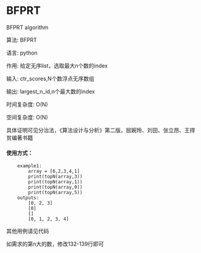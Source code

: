 # BFPRT
BFPRT algorithm


算法: BFPRT 

语言: python

作用: 给定无序list，选取最大n个数的index

输入: ctr_scores,N个数浮点无序数组

输出: largest_n_id,n个最大数的index

时间复杂度: O(N)

空间复杂度: O(N)

具体证明可见分治法，《算法设计与分析》第二版，屈婉玲、刘田、张立昂、王捍贫编著书籍

#### 使用方式：
        example1:
            array = [6,2,3,4,1]
            print(topN(array,3)) 
            print(topN(array,1)) 
            print(topN(array,0))
            print(topN(array,5))
        outputs:
            [0, 2, 3]
            [0]
            []
            [0, 1, 2, 3, 4]
其他用例请见代码
    
如需求的第n大的数，修改132-139行即可
